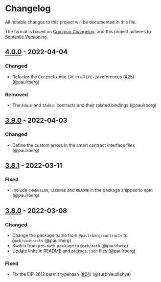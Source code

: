 # Changelog

All notable changes to this project will be documented in this file.

The format is based on [Common Changelog](https://common-changelog.org/), and this project adheres to [Semantic Versioning](https://semver.org/spec/v2.0.0.html).

## [4.0.0] - 2022-04-04

### Changed

- Refactor the `Erc` prefix into `ERC` in all `ERC-20` references ([#25](https://github.com/paulrberg/prb-contracts/issues/25)) (@paulrberg)

### Removed

- The `Admin` and `IAdmin` contracts and their related bindings (@paulrberg)

## [3.9.0] - 2022-04-03

### Changed

- Define the custom errors in the smart contract interface files (@paulrberg)

## [3.8.1] - 2022-03-11

### Fixed

- Include `CHANGELOG`, `LICENSE` and `README` in the package shipped to npm (@paulrberg)

## [3.8.0] - 2022-03-08

### Changed

- Change the package name from `@paulrberg/contracts` to `@prb/contracts` (@paulrberg)
- Switch from `prb-math` package to `@prb/math` (@paulrberg)
- Update links in README and `package.json` files (@paulrberg)

### Fixed

- Fix the EIP-2612 permit typehash ([#24](https://github.com/paulrberg/prb-contracts/pull/24)) (@surbhiaudichya)

[4.0.0]: https://github.com/paulrberg/prb-contracts/compare/v3.9.0...v4.0.0
[3.9.0]: https://github.com/paulrberg/prb-contracts/compare/v3.8.1...v3.9.0
[3.8.1]: https://github.com/paulrberg/prb-contracts/compare/v3.8.0...v3.8.1
[3.8.0]: https://github.com/paulrberg/prb-contracts/releases/tag/v3.8.0
